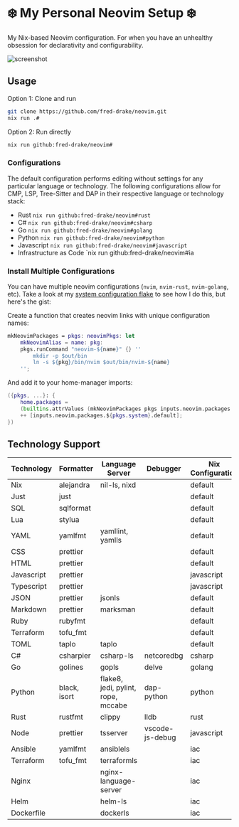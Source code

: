 # ❄️ My Personal Neovim Setup ❄️

My Nix-based Neovim configuration. For when you have an unhealthy obsession for declarativity and configurability.

![screenshot](images/desktop.png)

## Usage

Option 1: Clone and run

```bash
git clone https://github.com/fred-drake/neovim.git
nix run .#
```

Option 2: Run directly

```bash
nix run github:fred-drake/neovim#
```

### Configurations

The default configuration performs editing without settings for any particular language or technology. The following configurations allow for CMP, LSP, Tree-Sitter and DAP in their respective language or technology stack:

- Rust `nix run github:fred-drake/neovim#rust`
- C# `nix run github:fred-drake/neovim#csharp`
- Go `nix run github:fred-drake/neovim#golang`
- Python `nix run github:fred-drake/neovim#python`
- Javascript `nix run github:fred-drake/neovim#javascript`
- Infrastructure as Code `nix run github:fred-drake/neovim#ia

### Install Multiple Configurations

You can have multiple neovim configurations (`nvim`, `nvim-rust`, `nvim-golang`, etc). Take a look at my [system configuration flake](https://github.com/fred-drake/nix/blob/main/flake.nix) to see how I do this, but here's the gist:

Create a function that creates neovim links with unique configuration names:

```nix
mkNeovimPackages = pkgs: neovimPkgs: let
    mkNeovimAlias = name: pkg:
    pkgs.runCommand "neovim-${name}" {} ''
        mkdir -p $out/bin
        ln -s ${pkg}/bin/nvim $out/bin/nvim-${name}
    '';
```

And add it to your home-manager imports:

```nix
({pkgs, ...}: {
    home.packages =
    (builtins.attrValues (mkNeovimPackages pkgs inputs.neovim.packages.${pkgs.system}))
    ++ [inputs.neovim.packages.${pkgs.system}.default];
})
```

## Technology Support

| Technology | Formatter    | Language Server                    | Debugger        | Nix Configuration |
| ---------- | ------------ | ---------------------------------- | --------------- | ----------------- |
| Nix        | alejandra    | nil-ls, nixd                       |                 | default           |
| Just       | just         |                                    |                 | default           |
| SQL        | sqlformat    |                                    |                 | default           |
| Lua        | stylua       |                                    |                 | default           |
| YAML       | yamlfmt      | yamllint, yamlls                   |                 | default           |
| CSS        | prettier     |                                    |                 | default           |
| HTML       | prettier     |                                    |                 | default           |
| Javascript | prettier     |                                    |                 | javascript        |
| Typescript | prettier     |                                    |                 | javascript        |
| JSON       | prettier     | jsonls                             |                 | default           |
| Markdown   | prettier     | marksman                           |                 | default           |
| Ruby       | rubyfmt      |                                    |                 | default           |
| Terraform  | tofu_fmt     |                                    |                 | default           |
| TOML       | taplo        | taplo                              |                 | default           |
| C#         | csharpier    | csharp-ls                          | netcoredbg      | csharp            |
| Go         | golines      | gopls                              | delve           | golang            |
| Python     | black, isort | flake8, jedi, pylint, rope, mccabe | dap-python      | python            |
| Rust       | rustfmt      | clippy                             | lldb            | rust              |
| Node       | prettier     | tsserver                           | vscode-js-debug | javascript        |
| Ansible    | yamlfmt      | ansiblels                          |                 | iac               |
| Terraform  | tofu_fmt     | terraformls                        |                 | iac               |
| Nginx      |              | nginx-language-server              |                 | iac               |
| Helm       |              | helm-ls                            |                 | iac               |
| Dockerfile |              | dockerls                           |                 | iac               |
